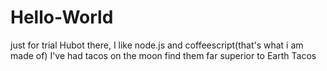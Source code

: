# Hello-World
just for trial
Hubot there, I like node.js and coffeescript(that's what i am made of)
I've had tacos on the moon find them far superior to Earth Tacos
